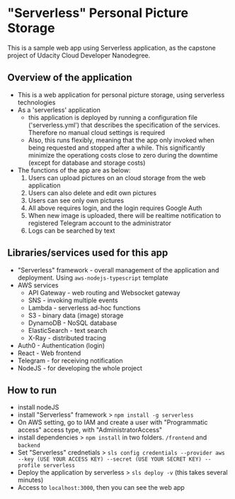 # "Serverless" Personal Picture Storage

This is a sample web app using Serverless application, as the capstone project of Udacity Cloud Developer Nanodegree. 


## Overview of the application

-  This is a web application for personal picture storage, using serverless technologies
-  As a 'serverless' application
    -  this application is deployed by running a configuration file ('serverless.yml') that describes the specification of the services. Therefore no manual cloud settings is required
    - Also, this runs flexibly, meaning that the app only invoked when being requested and stopped after a while. This significantly minimize the operationg costs close to zero during the downtime (except for database and storage costs)
- The functions of the app are as below:  
    1) Users can upload pictures on an cloud storage from the web application
    2) Users can also delete and edit own pictures 
    3) Users can see only own pictures 
    4) All above requires login, and the login requires Google Auth
    5) When new image is uploaded, there will be realtime notification to registered Telegram account to the administrator
    6) Logs can be searched by text

## Libraries/services used for this app  

-  "Serverless" framework - overall management of the application and deployment. Using `aws-nodejs-typescript` template
-  AWS services 
    - API Gateway - web routing and Websocket gateway 
    - SNS - invoking multiple events 
    - Lambda - serverless ad-hoc functions   
    - S3   - binary data (image) storage 
    - DynamoDB - NoSQL database
    - ElasticSearch - text search  
    - X-Ray - distributed tracing 
-  Auth0 - Authentication (login)
-  React  - Web frontend
-  Telegram - for receiving notification
-  NodeJS - for developing the whole project


## How to run
-  install nodeJS 
-  install "Serverless" framework >  `npm install -g serverless` 
-  On AWS setting, go to IAM and create a user with "Programmatic access" access type, with "AdministratorAccess"
-  install dependencies > `npm install` in two folders. `/frontend` and `backend`  
-  Set "Serverless" crednetials > `sls config credentials --provider aws --key (USE YOUR ACCESS KEY) --secret (USE YOUR SECRET KEY) --profile serverless ` 
-  Deploy the application by serverless >  `sls deploy -v`  (this takes several minutes)
-  Access to `localhost:3000`, then you can see the web app 




